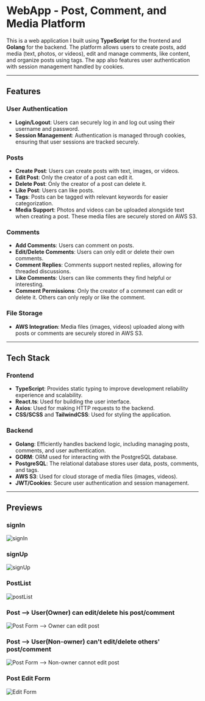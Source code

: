 # WebApp - Post, Comment, and Media Platform

This is a web application I built using **TypeScript** for the frontend and **Golang** for the backend. The platform allows users to create posts, add media (text, photos, or videos), edit and manage comments, like content, and organize posts using tags. The app also features user authentication with session management handled by cookies.

---

## Features

### User Authentication

- **Login/Logout**: Users can securely log in and log out using their username and password.
- **Session Management**: Authentication is managed through cookies, ensuring that user sessions are tracked securely.

### Posts

- **Create Post**: Users can create posts with text, images, or videos.
- **Edit Post**: Only the creator of a post can edit it.
- **Delete Post**: Only the creator of a post can delete it.
- **Like Post**: Users can like posts.
- **Tags**: Posts can be tagged with relevant keywords for easier categorization.
- **Media Support**: Photos and videos can be uploaded alongside text when creating a post. These media files are securely stored on AWS S3.

### Comments

- **Add Comments**: Users can comment on posts.
- **Edit/Delete Comments**: Users can only edit or delete their own comments.
- **Comment Replies**: Comments support nested replies, allowing for threaded discussions.
- **Like Comments**: Users can like comments they find helpful or interesting.
- **Comment Permissions**: Only the creator of a comment can edit or delete it. Others can only reply or like the comment.

### File Storage

- **AWS Integration**: Media files (images, videos) uploaded along with posts or comments are securely stored in AWS S3.

---

## Tech Stack

### Frontend

- **TypeScript**: Provides static typing to improve development reliability experience and scalability.
- **React.ts**: Used for building the user interface.
- **Axios**: Used for making HTTP requests to the backend.
- **CSS/SCSS** and **TailwindCSS**: Used for styling the application.

### Backend

- **Golang**: Efficiently handles backend logic, including managing posts, comments, and user authentication.
- **GORM**: ORM used for interacting with the PostgreSQL database.
- **PostgreSQL**: The relational database stores user data, posts, comments, and tags.
- **AWS S3**: Used for cloud storage of media files (images, videos).
- **JWT/Cookies**: Secure user authentication and session management.

---

## Previews

### signIn

![signIn](previews/0-1.png)

### signUp

![signUp](previews/0-2.png)

### PostList

![postList](previews/1.png)

### Post --> User(Owner) can edit/delete his post/comment

![Post Form --> Owner can edit post ](previews/2.png)

### Post --> User(Non-owner) can't edit/delete others' post/comment

![Post Form --> Non-owner cannot edit post](previews/3.png)

### Post Edit Form

![Edit Form](previews/4.png)
